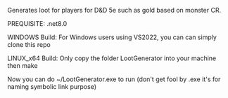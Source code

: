Generates loot for players for D&D 5e such as gold based on monster CR. 

PREQUISITE:
.net8.0

WINDOWS Build:
For Windows users using VS2022, you can can simply clone this repo

LINUX_x64 Build:
Only copy the folder LootGenerator into your machine then 
make

Now you can do
~/LootGenerator.exe 
to run 
(don't get fool by .exe it's for naming symbolic link purpose)
